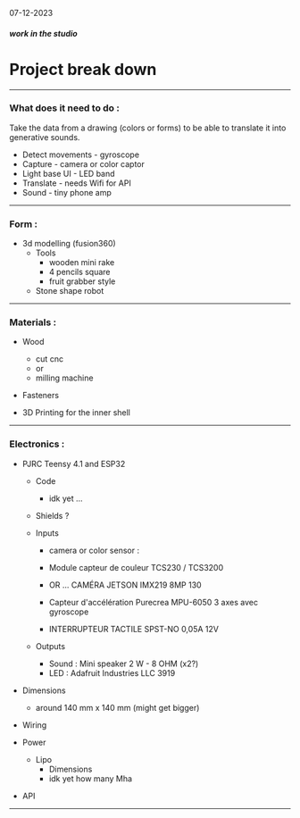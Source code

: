 07-12-2023
##### work in the studio

# Project break down
---
### What does it need to do :

Take the data from a drawing (colors or forms) to be able to translate it into generative sounds.

- Detect movements - gyroscope
- Capture - camera or color captor
- Light base UI - LED band
- Translate - needs Wifi for API
- Sound - tiny phone amp

---
### Form :
- 3d modelling (fusion360)
  - Tools
       - wooden mini rake
       - 4 pencils square
       - fruit grabber style 
   - Stone shape robot

---
### Materials :

- Wood
   - cut cnc
   - or
   - milling machine

- Fasteners

- 3D Printing for the inner shell
   
---
### Electronics : 

- PJRC Teensy 4.1 and ESP32 

   - Code
      - idk yet ...

   - Shields ?

   - Inputs
     - camera or color sensor : 

     - Module capteur de couleur TCS230 / TCS3200
     - OR ... CAMÉRA JETSON IMX219 8MP 130

     - Capteur d'accélération Purecrea MPU-6050 3 axes avec gyroscope

     - INTERRUPTEUR TACTILE SPST-NO 0,05A 12V

   - Outputs
     - Sound : Mini speaker 2 W - 8 OHM (x2?)
     - LED : Adafruit Industries LLC 3919

- Dimensions 
     - around 140 mm x 140 mm (might get bigger)

- Wiring

- Power
    - Lipo
       - Dimensions
       - idk yet how many Mha

- API 


---